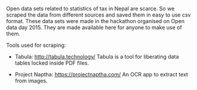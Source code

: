 Open data sets related to statistics of tax in Nepal are scarce. So we scraped the data from different sources and saved them in easy to use csv format. These data sets were made in the hackathon organised on Open data day 2015. They are made available here for anyone to make use of them.

Tools used for scraping:
- Tabula: http://tabula.technology/
      Tabula is a tool for liberating data tables locked inside PDF files.

- Project Naptha: https://projectnaptha.com/
     An OCR app to extract text from images.
